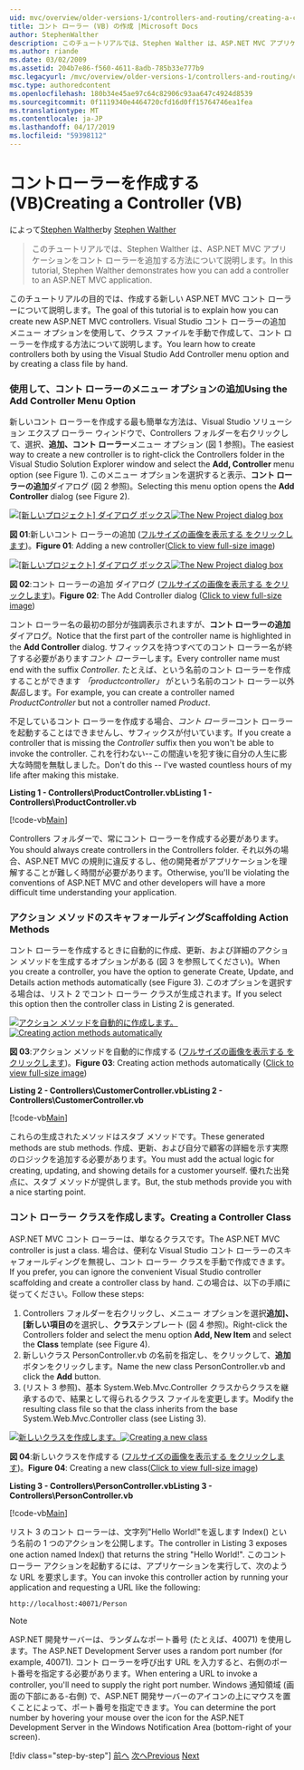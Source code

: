 ```yaml
---
uid: mvc/overview/older-versions-1/controllers-and-routing/creating-a-controller-vb
title: コント ローラー (VB) の作成 |Microsoft Docs
author: StephenWalther
description: このチュートリアルでは、Stephen Walther は、ASP.NET MVC アプリケーションをコント ローラーを追加する方法について説明します。
ms.author: riande
ms.date: 03/02/2009
ms.assetid: 204b7e86-f560-4611-8adb-785b33e777b9
msc.legacyurl: /mvc/overview/older-versions-1/controllers-and-routing/creating-a-controller-vb
msc.type: authoredcontent
ms.openlocfilehash: 180b34e45ae97c64c82906c93aa647c4924d8539
ms.sourcegitcommit: 0f1119340e4464720cfd16d0ff15764746ea1fea
ms.translationtype: MT
ms.contentlocale: ja-JP
ms.lasthandoff: 04/17/2019
ms.locfileid: "59398112"
---
```

# <a name="creating-a-controller-vb"></a><span data-ttu-id="fa827-103">コントローラーを作成する (VB)</span><span class="sxs-lookup"><span data-stu-id="fa827-103">Creating a Controller (VB)</span></span>

<span data-ttu-id="fa827-104">によって[Stephen Walther](https://github.com/StephenWalther)</span><span class="sxs-lookup"><span data-stu-id="fa827-104">by [Stephen Walther](https://github.com/StephenWalther)</span></span>

> <span data-ttu-id="fa827-105">このチュートリアルでは、Stephen Walther は、ASP.NET MVC アプリケーションをコント ローラーを追加する方法について説明します。</span><span class="sxs-lookup"><span data-stu-id="fa827-105">In this tutorial, Stephen Walther demonstrates how you can add a controller to an ASP.NET MVC application.</span></span>


<span data-ttu-id="fa827-106">このチュートリアルの目的では、作成する新しい ASP.NET MVC コント ローラーについて説明します。</span><span class="sxs-lookup"><span data-stu-id="fa827-106">The goal of this tutorial is to explain how you can create new ASP.NET MVC controllers.</span></span> <span data-ttu-id="fa827-107">Visual Studio コント ローラーの追加 メニュー オプションを使用して、クラス ファイルを手動で作成して、コント ローラーを作成する方法について説明します。</span><span class="sxs-lookup"><span data-stu-id="fa827-107">You learn how to create controllers both by using the Visual Studio Add Controller menu option and by creating a class file by hand.</span></span>

### <a name="using-the-add-controller-menu-option"></a><span data-ttu-id="fa827-108">使用して、コント ローラーのメニュー オプションの追加</span><span class="sxs-lookup"><span data-stu-id="fa827-108">Using the Add Controller Menu Option</span></span>

<span data-ttu-id="fa827-109">新しいコント ローラーを作成する最も簡単な方法は、Visual Studio ソリューション エクスプ ローラー ウィンドウで、Controllers フォルダーを右クリックして、選択、**追加、コント ローラー**メニュー オプション (図 1 参照)。</span><span class="sxs-lookup"><span data-stu-id="fa827-109">The easiest way to create a new controller is to right-click the Controllers folder in the Visual Studio Solution Explorer window and select the **Add, Controller** menu option (see Figure 1).</span></span> <span data-ttu-id="fa827-110">このメニュー オプションを選択すると表示、**コント ローラーの追加**ダイアログ (図 2 参照)。</span><span class="sxs-lookup"><span data-stu-id="fa827-110">Selecting this menu option opens the **Add Controller** dialog (see Figure 2).</span></span>


<span data-ttu-id="fa827-111">[![[新しいプロジェクト] ダイアログ ボックス](creating-a-controller-vb/_static/image1.jpg)](creating-a-controller-vb/_static/image1.png)</span><span class="sxs-lookup"><span data-stu-id="fa827-111">[![The New Project dialog box](creating-a-controller-vb/_static/image1.jpg)](creating-a-controller-vb/_static/image1.png)</span></span>

<span data-ttu-id="fa827-112">**図 01**:新しいコント ローラーの追加 ([フルサイズの画像を表示する をクリックします](creating-a-controller-vb/_static/image2.png))。</span><span class="sxs-lookup"><span data-stu-id="fa827-112">**Figure 01**: Adding a new controller([Click to view full-size image](creating-a-controller-vb/_static/image2.png))</span></span>


<span data-ttu-id="fa827-113">[![[新しいプロジェクト] ダイアログ ボックス](creating-a-controller-vb/_static/image2.jpg)](creating-a-controller-vb/_static/image3.png)</span><span class="sxs-lookup"><span data-stu-id="fa827-113">[![The New Project dialog box](creating-a-controller-vb/_static/image2.jpg)](creating-a-controller-vb/_static/image3.png)</span></span>

<span data-ttu-id="fa827-114">**図 02**:コント ローラーの追加 ダイアログ ([フルサイズの画像を表示する をクリックします](creating-a-controller-vb/_static/image4.png))。</span><span class="sxs-lookup"><span data-stu-id="fa827-114">**Figure 02**: The Add Controller dialog ([Click to view full-size image](creating-a-controller-vb/_static/image4.png))</span></span>


<span data-ttu-id="fa827-115">コント ローラー名の最初の部分が強調表示されますが、**コント ローラーの追加**ダイアログ。</span><span class="sxs-lookup"><span data-stu-id="fa827-115">Notice that the first part of the controller name is highlighted in the **Add Controller** dialog.</span></span> <span data-ttu-id="fa827-116">サフィックスを持つすべてのコント ローラー名が終了する必要があります*コント ローラー*します。</span><span class="sxs-lookup"><span data-stu-id="fa827-116">Every controller name must end with the suffix *Controller*.</span></span> <span data-ttu-id="fa827-117">たとえば、という名前のコント ローラーを作成することができます *「productcontroller」* がという名前のコント ローラー以外*製品*します。</span><span class="sxs-lookup"><span data-stu-id="fa827-117">For example, you can create a controller named *ProductController* but not a controller named *Product*.</span></span>


<span data-ttu-id="fa827-118">不足しているコント ローラーを作成する場合、*コント ローラー*コント ローラーを起動することはできませんし、サフィックスが付いています。</span><span class="sxs-lookup"><span data-stu-id="fa827-118">If you create a controller that is missing the *Controller* suffix then you won't be able to invoke the controller.</span></span> <span data-ttu-id="fa827-119">これを行わない--この間違いを犯す後に自分の人生に膨大な時間を無駄しました。</span><span class="sxs-lookup"><span data-stu-id="fa827-119">Don't do this -- I've wasted countless hours of my life after making this mistake.</span></span>


<span data-ttu-id="fa827-120">**Listing 1 - Controllers\ProductController.vb**</span><span class="sxs-lookup"><span data-stu-id="fa827-120">**Listing 1 - Controllers\ProductController.vb**</span></span>

[!code-vb[Main](creating-a-controller-vb/samples/sample1.vb)]

<span data-ttu-id="fa827-121">Controllers フォルダーで、常にコント ローラーを作成する必要があります。</span><span class="sxs-lookup"><span data-stu-id="fa827-121">You should always create controllers in the Controllers folder.</span></span> <span data-ttu-id="fa827-122">それ以外の場合、ASP.NET MVC の規則に違反するし、他の開発者がアプリケーションを理解することが難しく時間が必要があります。</span><span class="sxs-lookup"><span data-stu-id="fa827-122">Otherwise, you'll be violating the conventions of ASP.NET MVC and other developers will have a more difficult time understanding your application.</span></span>

### <a name="scaffolding-action-methods"></a><span data-ttu-id="fa827-123">アクション メソッドのスキャフォールディング</span><span class="sxs-lookup"><span data-stu-id="fa827-123">Scaffolding Action Methods</span></span>

<span data-ttu-id="fa827-124">コント ローラーを作成するときに自動的に作成、更新、および詳細のアクション メソッドを生成するオプションがある (図 3 を参照してください)。</span><span class="sxs-lookup"><span data-stu-id="fa827-124">When you create a controller, you have the option to generate Create, Update, and Details action methods automatically (see Figure 3).</span></span> <span data-ttu-id="fa827-125">このオプションを選択する場合は、リスト 2 でコント ローラー クラスが生成されます。</span><span class="sxs-lookup"><span data-stu-id="fa827-125">If you select this option then the controller class in Listing 2 is generated.</span></span>


<span data-ttu-id="fa827-126">[![アクション メソッドを自動的に作成します。](creating-a-controller-vb/_static/image3.jpg)](creating-a-controller-vb/_static/image5.png)</span><span class="sxs-lookup"><span data-stu-id="fa827-126">[![Creating action methods automatically](creating-a-controller-vb/_static/image3.jpg)](creating-a-controller-vb/_static/image5.png)</span></span>

<span data-ttu-id="fa827-127">**図 03**:アクション メソッドを自動的に作成する ([フルサイズの画像を表示する をクリックします](creating-a-controller-vb/_static/image6.png))。</span><span class="sxs-lookup"><span data-stu-id="fa827-127">**Figure 03**: Creating action methods automatically ([Click to view full-size image](creating-a-controller-vb/_static/image6.png))</span></span>


<span data-ttu-id="fa827-128">**Listing 2 - Controllers\CustomerController.vb**</span><span class="sxs-lookup"><span data-stu-id="fa827-128">**Listing 2 - Controllers\CustomerController.vb**</span></span>

[!code-vb[Main](creating-a-controller-vb/samples/sample2.vb)]

<span data-ttu-id="fa827-129">これらの生成されたメソッドはスタブ メソッドです。</span><span class="sxs-lookup"><span data-stu-id="fa827-129">These generated methods are stub methods.</span></span> <span data-ttu-id="fa827-130">作成、更新、および自分で顧客の詳細を示す実際のロジックを追加する必要があります。</span><span class="sxs-lookup"><span data-stu-id="fa827-130">You must add the actual logic for creating, updating, and showing details for a customer yourself.</span></span> <span data-ttu-id="fa827-131">優れた出発点に、スタブ メソッドが提供します。</span><span class="sxs-lookup"><span data-stu-id="fa827-131">But, the stub methods provide you with a nice starting point.</span></span>

### <a name="creating-a-controller-class"></a><span data-ttu-id="fa827-132">コント ローラー クラスを作成します。</span><span class="sxs-lookup"><span data-stu-id="fa827-132">Creating a Controller Class</span></span>

<span data-ttu-id="fa827-133">ASP.NET MVC コント ローラーは、単なるクラスです。</span><span class="sxs-lookup"><span data-stu-id="fa827-133">The ASP.NET MVC controller is just a class.</span></span> <span data-ttu-id="fa827-134">場合は、便利な Visual Studio コント ローラーのスキャフォールディングを無視し、コント ローラー クラスを手動で作成できます。</span><span class="sxs-lookup"><span data-stu-id="fa827-134">If you prefer, you can ignore the convenient Visual Studio controller scaffolding and create a controller class by hand.</span></span> <span data-ttu-id="fa827-135">この場合は、以下の手順に従ってください。</span><span class="sxs-lookup"><span data-stu-id="fa827-135">Follow these steps:</span></span>

1. <span data-ttu-id="fa827-136">Controllers フォルダーを右クリックし、メニュー オプションを選択**追加]、[新しい項目の**を選択し、**クラス**テンプレート (図 4 参照)。</span><span class="sxs-lookup"><span data-stu-id="fa827-136">Right-click the Controllers folder and select the menu option **Add, New Item** and select the **Class** template (see Figure 4).</span></span>
2. <span data-ttu-id="fa827-137">新しいクラス PersonController.vb の名前を指定し、をクリックして、**追加**ボタンをクリックします。</span><span class="sxs-lookup"><span data-stu-id="fa827-137">Name the new class PersonController.vb and click the **Add** button.</span></span>
3. <span data-ttu-id="fa827-138">(リスト 3 参照)、基本 System.Web.Mvc.Controller クラスからクラスを継承するので、結果として得られるクラス ファイルを変更します。</span><span class="sxs-lookup"><span data-stu-id="fa827-138">Modify the resulting class file so that the class inherits from the base System.Web.Mvc.Controller class (see Listing 3).</span></span>


<span data-ttu-id="fa827-139">[![新しいクラスを作成します。](creating-a-controller-vb/_static/image4.jpg)](creating-a-controller-vb/_static/image7.png)</span><span class="sxs-lookup"><span data-stu-id="fa827-139">[![Creating a new class](creating-a-controller-vb/_static/image4.jpg)](creating-a-controller-vb/_static/image7.png)</span></span>

<span data-ttu-id="fa827-140">**図 04**:新しいクラスを作成する ([フルサイズの画像を表示する をクリックします](creating-a-controller-vb/_static/image8.png))。</span><span class="sxs-lookup"><span data-stu-id="fa827-140">**Figure 04**: Creating a new class([Click to view full-size image](creating-a-controller-vb/_static/image8.png))</span></span>


<span data-ttu-id="fa827-141">**Listing 3 - Controllers\PersonController.vb**</span><span class="sxs-lookup"><span data-stu-id="fa827-141">**Listing 3 - Controllers\PersonController.vb**</span></span>

[!code-vb[Main](creating-a-controller-vb/samples/sample3.vb)]

<span data-ttu-id="fa827-142">リスト 3 のコント ローラーは、文字列"Hello World!"を返します Index() という名前の 1 つのアクションを公開します。</span><span class="sxs-lookup"><span data-stu-id="fa827-142">The controller in Listing 3 exposes one action named Index() that returns the string "Hello World!".</span></span> <span data-ttu-id="fa827-143">このコント ローラー アクションを起動するには、アプリケーションを実行して、次のような URL を要求します。</span><span class="sxs-lookup"><span data-stu-id="fa827-143">You can invoke this controller action by running your application and requesting a URL like the following:</span></span>

`http://localhost:40071/Person`

> [!NOTE]
> 
> <span data-ttu-id="fa827-144">ASP.NET 開発サーバーは、ランダムなポート番号 (たとえば、40071) を使用します。</span><span class="sxs-lookup"><span data-stu-id="fa827-144">The ASP.NET Development Server uses a random port number (for example, 40071).</span></span> <span data-ttu-id="fa827-145">コント ローラーを呼び出す URL を入力すると、右側のポート番号を指定する必要があります。</span><span class="sxs-lookup"><span data-stu-id="fa827-145">When entering a URL to invoke a controller, you'll need to supply the right port number.</span></span> <span data-ttu-id="fa827-146">Windows 通知領域 (画面の下部にある-右側) で、ASP.NET 開発サーバーのアイコンの上にマウスを置くことによって、ポート番号を指定できます。</span><span class="sxs-lookup"><span data-stu-id="fa827-146">You can determine the port number by hovering your mouse over the icon for the ASP.NET Development Server in the Windows Notification Area (bottom-right of your screen).</span></span>
> 
> [!div class="step-by-step"]
> <span data-ttu-id="fa827-147">[前へ](adding-dynamic-content-to-a-cached-page-vb.md)
> [次へ](creating-an-action-vb.md)</span><span class="sxs-lookup"><span data-stu-id="fa827-147">[Previous](adding-dynamic-content-to-a-cached-page-vb.md)
[Next](creating-an-action-vb.md)</span></span>

